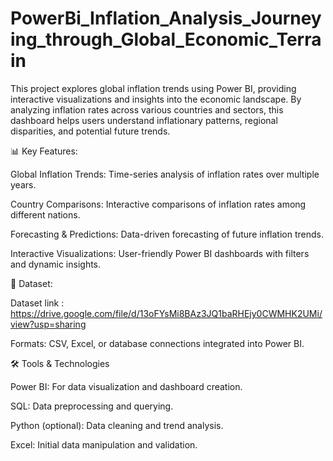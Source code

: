 # PowerBi_Inflation_Analysis_Journeying_through_Global_Economic_Terrain

This project explores global inflation trends using Power BI, providing interactive visualizations and insights into the economic landscape. By analyzing inflation rates across various countries and sectors, this dashboard helps users understand inflationary patterns, regional disparities, and potential future trends.

📊 Key Features:

Global Inflation Trends: Time-series analysis of inflation rates over multiple years.

Country Comparisons: Interactive comparisons of inflation rates among different nations.

Forecasting & Predictions: Data-driven forecasting of future inflation trends.

Interactive Visualizations: User-friendly Power BI dashboards with filters and dynamic insights.

📂 Dataset:

Dataset link : https://drive.google.com/file/d/13oFYsMi8BAz3JQ1baRHEjy0CWMHK2UMi/view?usp=sharing

Formats: CSV, Excel, or database connections integrated into Power BI.

🛠 Tools & Technologies

Power BI: For data visualization and dashboard creation.

SQL: Data preprocessing and querying.

Python (optional): Data cleaning and trend analysis.

Excel: Initial data manipulation and validation.
